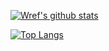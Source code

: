[![Wref's github stats](https://github-readme-stats.vercel.app/api?username=wrefgtzweve&count_private=true&show_icons=true&theme=tokyonight&hide_rank=false&hide=issues&hide_border=true&text_color=0298f7&bg_color=0f0e29&icon_color=f528f7&title_color=6cd5ff)](https://github.com/wrefgtzweve)

[![Top Langs](https://github-readme-stats.vercel.app/api/top-langs/?username=wrefgtzweve&text_color=0298f7&bg_color=0f0e29&icon_color=f528f7&title_color=6cd5ff
)](https://github.com/wrefgtzweve)

<!--
**wrefgtzweve/wrefgtzweve** is a ✨ _special_ ✨ repository because its `README.md` (this file) appears on your GitHub profile.

Here are some ideas to get you started:

- 🔭 I’m currently working on ...
- 🌱 I’m currently learning ...
- 👯 I’m looking to collaborate on ...
- 🤔 I’m looking for help with ...
- 💬 Ask me about ...
- 📫 How to reach me: ...
- 😄 Pronouns: ...
- ⚡ Fun fact: ...
-->
